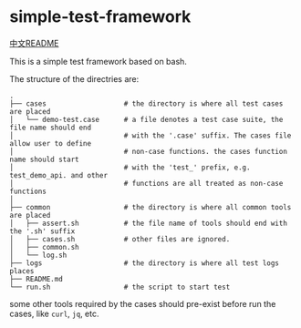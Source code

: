 # simple-test-framework

[中文README](README-zh.md)

This is a simple test framework based on bash. 

The structure of the directries are:

```
.
├── cases                   # the directory is where all test cases are placed
│   └── demo-test.case      # a file denotes a test case suite, the file name should end 
│                           # with the '.case' suffix. The cases file allow user to define 
│                           # non-case functions. the cases function name should start 
│                           # with the 'test_' prefix, e.g. test_demo_api. and other 
│                           # functions are all treated as non-case functions
│
├── common                  # the directory is where all common tools are placed
│   ├── assert.sh           # the file name of tools should end with the '.sh' suffix
│   ├── cases.sh            # other files are ignored.
│   ├── common.sh
│   └── log.sh
├── logs                    # the directory is where all test logs places
├── README.md
└── run.sh                  # the script to start test
```

some other tools required by the cases should pre-exist before run the cases, like `curl`, `jq`, etc.
